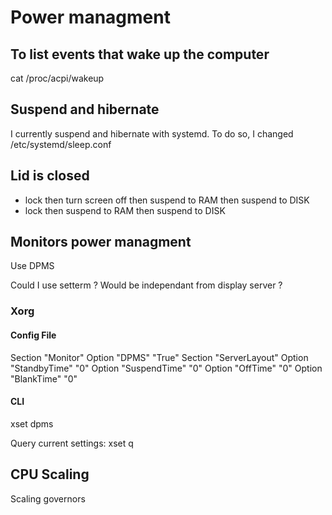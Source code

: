 # Power managment

## To list events that wake up the computer
cat /proc/acpi/wakeup

## Suspend and hibernate
I currently suspend and hibernate with systemd. To do so, I changed /etc/systemd/sleep.conf

## Lid is closed
- lock then turn screen off then suspend to RAM then suspend to DISK
- lock then suspend to RAM then suspend to DISK

## Monitors power managment

Use DPMS

Could I use setterm ? Would be independant from display server ?

### Xorg

#### Config File
Section "Monitor"
  Option "DPMS" "True"
Section "ServerLayout"
  Option "StandbyTime" "0"
  Option "SuspendTime" "0"
  Option "OffTime"     "0"
  Option "BlankTime"   "0"

#### CLI
xset dpms

Query current settings: xset q

## CPU Scaling
Scaling governors

